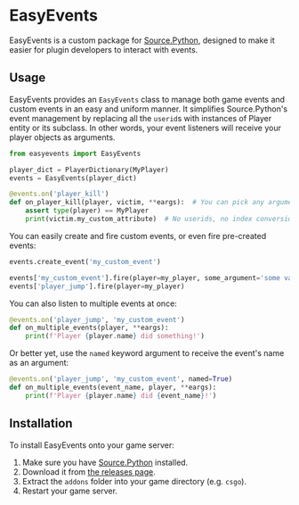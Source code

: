 # EasyEvents
EasyEvents is a custom package for [Source.Python][sp],
designed to make it easier for plugin developers to interact with events.

## Usage

EasyEvents provides an `EasyEvents` class to manage both game events and custom events in an easy and uniform manner.
It simplifies Source.Python's event management by replacing all the `userid`s with instances of Player entity
or its subclass. In other words, your event listeners will receive your player objects as arguments.

```py
from easyevents import EasyEvents

player_dict = PlayerDictionary(MyPlayer)
events = EasyEvents(player_dict)

@events.on('player_kill')
def on_player_kill(player, victim, **eargs):  # You can pick any arguments from the event args ("eargs")
    assert type(player) == MyPlayer
    print(victim.my_custom_attribute)  # No userids, no index conversions
```

You can easily create and fire custom events, or even fire pre-created events:

```py
events.create_event('my_custom_event')

events['my_custom_event'].fire(player=my_player, some_argument='some value')
events['player_jump'].fire(player=my_player)
```

You can also listen to multiple events at once:

```py
@events.on('player_jump', 'my_custom_event')
def on_multiple_events(player, **eargs):
    print(f'Player {player.name} did something!')
```

Or better yet, use the `named` keyword argument to receive the event's name as an argument:

```py
@events.on('player_jump', 'my_custom_event', named=True)
def on_multiple_events(event_name, player, **eargs):
    print(f'Player {player.name} did {event_name}!')
```

## Installation

To install EasyEvents onto your game server:

1. Make sure you have [Source.Python][sp] installed.
2. Download it from [the releases page][rel].
3. Extract the `addons` folder into your game directory (e.g. `csgo`).
4. Restart your game server.

[sp]: http://forums.sourcepython.com/
[rel]: https://github.com/Mahi/EasyEvents/releases
